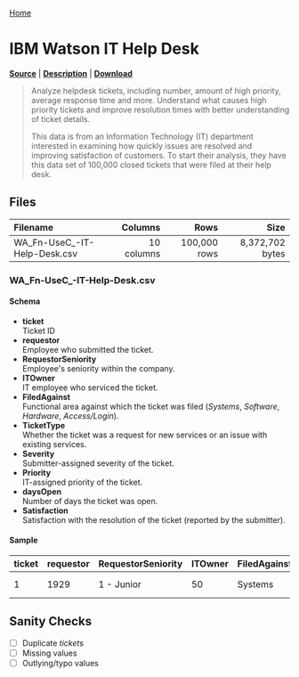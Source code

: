 [Home](../README.md)

# IBM Watson IT Help Desk

[**Source**](https://www.ibm.com/communities/analytics/watson-analytics-blog/guide-to-sample-datasets/) | [**Description**](https://www.ibm.com/communities/analytics/watson-analytics-blog/it-help-desk/) | [**Download**](https://community.watsonanalytics.com/wp-content/uploads/2015/03/WA_Fn-UseC_-IT-Help-Desk.csv)

> Analyze helpdesk tickets, including number, amount of high priority, average response time and more. Understand what causes high priority tickets and improve resolution times with better understanding of ticket details.
>
> This data is from an Information Technology (IT) department interested in examining how quickly issues are resolved and improving satisfaction of customers.  To start their analysis, they have this data set of 100,000 closed tickets that were filed at their help desk.

## Files

| Filename | Columns | Rows | Size |
|:---------|--------:|-----:|-----:|
| WA_Fn-UseC_-IT-Help-Desk.csv | 10 columns | 100,000 rows | 8,372,702 bytes |

### WA_Fn-UseC_-IT-Help-Desk.csv

#### Schema

* __ticket__<br/>
	Ticket ID
* __requestor__<br/>
	Employee who submitted the ticket.
* __RequestorSeniority__<br/>
	Employee's seniority within the company.
* __ITOwner__<br/>
	IT employee who serviced the ticket.
* __FiledAgainst__<br/>
	Functional area against which the ticket was filed (*Systems*, *Software*, *Hardware*, *Access/Login*).
* __TicketType__<br/>
	Whether the ticket was a request for new services or an issue with existing services.
* __Severity__<br/>
	Submitter-assigned severity of the ticket.
* __Priority__<br/>
	IT-assigned priority of the ticket.
* __daysOpen__<br/>
	Number of days the ticket was open.
* __Satisfaction__<br/>
	Satisfaction with the resolution of the ticket (reported by the submitter).

#### Sample

| ticket | requestor | RequestorSeniority | ITOwner | FiledAgainst | TicketType | Severity | Priority | daysOpen | Satisfaction |
|---|---|---|---|---|---|---|---|---|---|
| 1 | 1929 | 1 - Junior | 50 | Systems | Issue | 2 - Normal | 0 - Unassigned | 3 | 1 - Unsatisfied |

## Sanity Checks

- [ ] Duplicate *ticket*s
- [ ] Missing values
- [ ] Outlying/typo values
